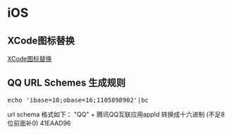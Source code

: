 # iOS

## XCode图标替换
[XCode图标替换](XCode图标替换.md)

## QQ URL Schemes 生成规则
<pre>echo 'ibase=10;obase=16;1105898902'|bc</pre>
url schema 格式如下：
"QQ" + 腾讯QQ互联应用appId 转换成十六进制 (不足8位前面补0)
41EAAD96